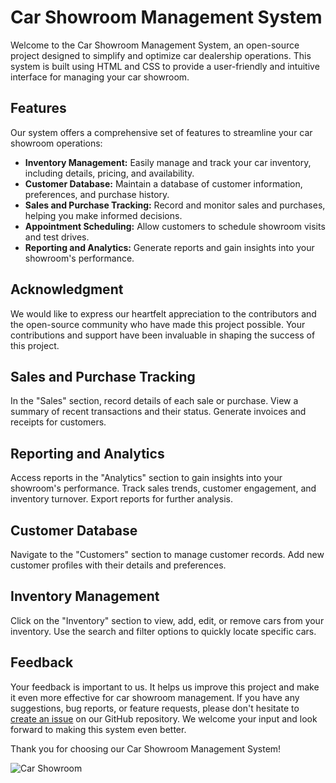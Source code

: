# Car Showroom Management System

Welcome to the Car Showroom Management System, an open-source project designed to simplify and optimize car dealership operations. This system is built using HTML and CSS to provide a user-friendly and intuitive interface for managing your car showroom.

## Features

Our system offers a comprehensive set of features to streamline your car showroom operations:

- **Inventory Management:** Easily manage and track your car inventory, including details, pricing, and availability.
- **Customer Database:** Maintain a database of customer information, preferences, and purchase history.
- **Sales and Purchase Tracking:** Record and monitor sales and purchases, helping you make informed decisions.
- **Appointment Scheduling:** Allow customers to schedule showroom visits and test drives.
- **Reporting and Analytics:** Generate reports and gain insights into your showroom's performance.

## Acknowledgment

We would like to express our heartfelt appreciation to the contributors and the open-source community who have made this project possible. Your contributions and support have been invaluable in shaping the success of this project.

## Sales and Purchase Tracking
In the "Sales" section, record details of each sale or purchase.
View a summary of recent transactions and their status.
Generate invoices and receipts for customers.

##  Reporting and Analytics
Access reports in the "Analytics" section to gain insights into your showroom's performance.
Track sales trends, customer engagement, and inventory turnover.
Export reports for further analysis.

## Customer Database
Navigate to the "Customers" section to manage customer records.
Add new customer profiles with their details and preferences.

## Inventory Management
Click on the "Inventory" section to view, add, edit, or remove cars from your inventory.
Use the search and filter options to quickly locate specific cars.


## Feedback

Your feedback is important to us. It helps us improve this project and make it even more effective for car showroom management. If you have any suggestions, bug reports, or feature requests, please don't hesitate to [create an issue](https://github.com/your-username/car-showroom-management-system/issues) on our GitHub repository. We welcome your input and look forward to making this system even better.

Thank you for choosing our Car Showroom Management System!

![Car Showroom](showroom-image.jpg)
